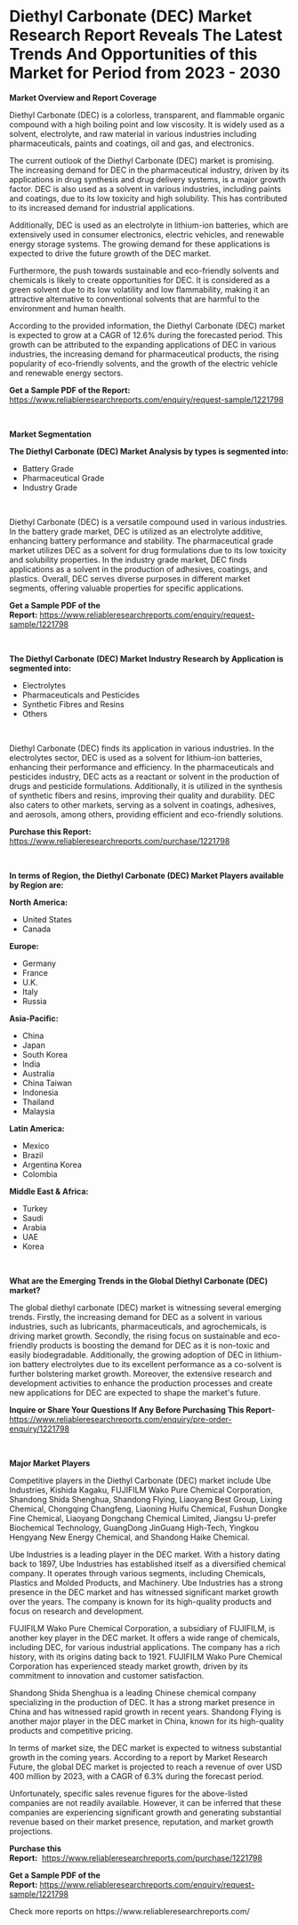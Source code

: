 <p><h1>Diethyl Carbonate (DEC) Market Research Report Reveals The Latest Trends And Opportunities of this Market for Period from 2023 - 2030</h1></p><p><strong>Market Overview and Report Coverage</strong></p>
<p><p>Diethyl Carbonate (DEC) is a colorless, transparent, and flammable organic compound with a high boiling point and low viscosity. It is widely used as a solvent, electrolyte, and raw material in various industries including pharmaceuticals, paints and coatings, oil and gas, and electronics.</p><p>The current outlook of the Diethyl Carbonate (DEC) market is promising. The increasing demand for DEC in the pharmaceutical industry, driven by its applications in drug synthesis and drug delivery systems, is a major growth factor. DEC is also used as a solvent in various industries, including paints and coatings, due to its low toxicity and high solubility. This has contributed to its increased demand for industrial applications.</p><p>Additionally, DEC is used as an electrolyte in lithium-ion batteries, which are extensively used in consumer electronics, electric vehicles, and renewable energy storage systems. The growing demand for these applications is expected to drive the future growth of the DEC market.</p><p>Furthermore, the push towards sustainable and eco-friendly solvents and chemicals is likely to create opportunities for DEC. It is considered as a green solvent due to its low volatility and low flammability, making it an attractive alternative to conventional solvents that are harmful to the environment and human health.</p><p>According to the provided information, the Diethyl Carbonate (DEC) market is expected to grow at a CAGR of 12.6% during the forecasted period. This growth can be attributed to the expanding applications of DEC in various industries, the increasing demand for pharmaceutical products, the rising popularity of eco-friendly solvents, and the growth of the electric vehicle and renewable energy sectors.</p></p>
<p><strong>Get a Sample PDF of the Report:</strong> <a href="https://www.reliableresearchreports.com/enquiry/request-sample/1221798">https://www.reliableresearchreports.com/enquiry/request-sample/1221798</a></p>
<p>&nbsp;</p>
<p><strong>Market Segmentation</strong></p>
<p><strong>The Diethyl Carbonate (DEC) Market Analysis by types is segmented into:</strong></p>
<p><ul><li>Battery Grade</li><li>Pharmaceutical Grade</li><li>Industry Grade</li></ul></p>
<p>&nbsp;</p>
<p><p>Diethyl Carbonate (DEC) is a versatile compound used in various industries. In the battery grade market, DEC is utilized as an electrolyte additive, enhancing battery performance and stability. The pharmaceutical grade market utilizes DEC as a solvent for drug formulations due to its low toxicity and solubility properties. In the industry grade market, DEC finds applications as a solvent in the production of adhesives, coatings, and plastics. Overall, DEC serves diverse purposes in different market segments, offering valuable properties for specific applications.</p></p>
<p><strong>Get a Sample PDF of the Report:</strong>&nbsp;<a href="https://www.reliableresearchreports.com/enquiry/request-sample/1221798">https://www.reliableresearchreports.com/enquiry/request-sample/1221798</a></p>
<p>&nbsp;</p>
<p><strong>The Diethyl Carbonate (DEC) Market Industry Research by Application is segmented into:</strong></p>
<p><ul><li>Electrolytes</li><li>Pharmaceuticals and Pesticides</li><li>Synthetic Fibres and Resins</li><li>Others</li></ul></p>
<p>&nbsp;</p>
<p><p>Diethyl Carbonate (DEC) finds its application in various industries. In the electrolytes sector, DEC is used as a solvent for lithium-ion batteries, enhancing their performance and efficiency. In the pharmaceuticals and pesticides industry, DEC acts as a reactant or solvent in the production of drugs and pesticide formulations. Additionally, it is utilized in the synthesis of synthetic fibers and resins, improving their quality and durability. DEC also caters to other markets, serving as a solvent in coatings, adhesives, and aerosols, among others, providing efficient and eco-friendly solutions.</p></p>
<p><strong>Purchase this Report:</strong>&nbsp; <a href="https://www.reliableresearchreports.com/purchase/1221798">https://www.reliableresearchreports.com/purchase/1221798</a></p>
<p>&nbsp;</p>
<p><strong>In terms of Region, the Diethyl Carbonate (DEC) Market Players available by Region are:</strong></p>
<p>
    <p> <strong> North America: </strong>
        <ul>
            <li>United States</li>
            <li>Canada</li>
        </ul>
        </p> 
    <p> <strong> Europe: </strong>
        <ul>
            <li>Germany</li>
            <li>France</li>
            <li>U.K.</li>
            <li>Italy</li>
            <li>Russia</li>
        </ul>
        </p> 
    <p> <strong> Asia-Pacific: </strong>
        <ul>
            <li>China</li>
            <li>Japan</li>
            <li>South Korea</li>
            <li>India</li>
            <li>Australia</li>
            <li>China Taiwan</li>
            <li>Indonesia</li>
            <li>Thailand</li>
            <li>Malaysia</li>
        </ul>
        </p> 
    <p> <strong> Latin America: </strong>
        <ul>
            <li>Mexico</li>
            <li>Brazil</li>
            <li>Argentina Korea</li>
            <li>Colombia</li>
        </ul>
        </p> 
    <p> <strong> Middle East & Africa: </strong>
        <ul>
            <li>Turkey</li>
            <li>Saudi</li>
            <li>Arabia</li>
            <li>UAE</li>
            <li>Korea</li>
        </ul>
    </p>
    </p>
<p>&nbsp;</p>
<p><strong>What are the Emerging Trends in the Global Diethyl Carbonate (DEC) market?</strong></p>
<p><p>The global diethyl carbonate (DEC) market is witnessing several emerging trends. Firstly, the increasing demand for DEC as a solvent in various industries, such as lubricants, pharmaceuticals, and agrochemicals, is driving market growth. Secondly, the rising focus on sustainable and eco-friendly products is boosting the demand for DEC as it is non-toxic and easily biodegradable. Additionally, the growing adoption of DEC in lithium-ion battery electrolytes due to its excellent performance as a co-solvent is further bolstering market growth. Moreover, the extensive research and development activities to enhance the production processes and create new applications for DEC are expected to shape the market's future.</p></p>
<p><strong>Inquire or Share Your Questions If Any Before Purchasing This Report</strong>- <a href="https://www.reliableresearchreports.com/enquiry/pre-order-enquiry/1221798">https://www.reliableresearchreports.com/enquiry/pre-order-enquiry/1221798</a></p>
<p>&nbsp;</p>
<p><strong>Major Market Players</strong></p>
<p><p>Competitive players in the Diethyl Carbonate (DEC) market include Ube Industries, Kishida Kagaku, FUJIFILM Wako Pure Chemical Corporation, Shandong Shida Shenghua, Shandong Flying, Liaoyang Best Group, Lixing Chemical, Chongqing Changfeng, Liaoning Huifu Chemical, Fushun Dongke Fine Chemical, Liaoyang Dongchang Chemical Limited, Jiangsu U-prefer Biochemical Technology, GuangDong JinGuang High-Tech, Yingkou Hengyang New Energy Chemical, and Shandong Haike Chemical.</p><p>Ube Industries is a leading player in the DEC market. With a history dating back to 1897, Ube Industries has established itself as a diversified chemical company. It operates through various segments, including Chemicals, Plastics and Molded Products, and Machinery. Ube Industries has a strong presence in the DEC market and has witnessed significant market growth over the years. The company is known for its high-quality products and focus on research and development.</p><p>FUJIFILM Wako Pure Chemical Corporation, a subsidiary of FUJIFILM, is another key player in the DEC market. It offers a wide range of chemicals, including DEC, for various industrial applications. The company has a rich history, with its origins dating back to 1921. FUJIFILM Wako Pure Chemical Corporation has experienced steady market growth, driven by its commitment to innovation and customer satisfaction.</p><p>Shandong Shida Shenghua is a leading Chinese chemical company specializing in the production of DEC. It has a strong market presence in China and has witnessed rapid growth in recent years. Shandong Flying is another major player in the DEC market in China, known for its high-quality products and competitive pricing.</p><p>In terms of market size, the DEC market is expected to witness substantial growth in the coming years. According to a report by Market Research Future, the global DEC market is projected to reach a revenue of over USD 400 million by 2023, with a CAGR of 6.3% during the forecast period.</p><p>Unfortunately, specific sales revenue figures for the above-listed companies are not readily available. However, it can be inferred that these companies are experiencing significant growth and generating substantial revenue based on their market presence, reputation, and market growth projections.</p></p>
<p><strong>Purchase this Report:</strong>&nbsp;&nbsp;<a href="https://www.reliableresearchreports.com/purchase/1221798">https://www.reliableresearchreports.com/purchase/1221798</a></p>
<p></p>
<p><strong>Get a Sample PDF of the Report:</strong>&nbsp;<a href="https://www.reliableresearchreports.com/enquiry/request-sample/1221798">https://www.reliableresearchreports.com/enquiry/request-sample/1221798</a></p>
<p>Check more reports on https://www.reliableresearchreports.com/</p>